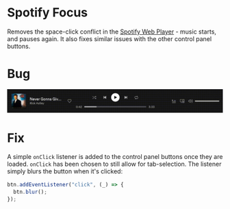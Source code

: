 # Spotify Focus

Removes the space-click conflict in the [Spotify Web Player](https://open.spotify.com/) - music starts, and pauses again. It also fixes similar issues with the other control panel buttons.

# Bug

![Bug showcase](./git-content/bug.gif)

# Fix

A simple `onClick` listener is added to the control panel buttons once they are loaded. `onClick` has been chosen to still allow for tab-selection. The listener simply blurs the button when it's clicked:

```js
btn.addEventListener("click", (_) => {
  btn.blur();
});
```
